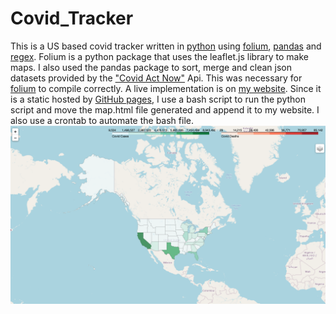 # Covid_Tracker
This is a US based covid tracker written in [python](https://www.python.org/) using [folium](https://python-visualization.github.io/folium/index.html), [pandas](https://pandas.pydata.org/docs/) and [regex](https://docs.python.org/3/library/re.html). Folium is a python package that uses the leaflet.js library to make maps. I also used the pandas package to sort, merge and clean json datasets provided by the ["Covid Act Now"](https://covidactnow.org/data-api) Api. This was necessary for [folium](https://python-visualization.github.io/folium/index.html) to compile correctly.  A live implementation is on [my website](https://www.marcomayorga.com/). Since it is a static hosted by [GitHub pages](https://pages.github.com/), I use a bash script to run the python script and move the map.html file generated and append it to my website. I also use a crontab to automate the bash file. 
![Covid Map](ExampleMap.png)